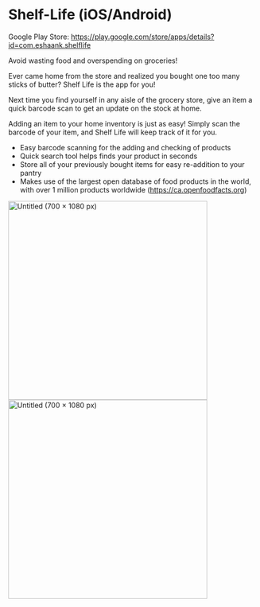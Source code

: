 # Shelf-Life (iOS/Android)

Google Play Store: https://play.google.com/store/apps/details?id=com.eshaank.shelflife

Avoid wasting food and overspending on groceries!  
  
Ever came home from the store and realized you bought one too many sticks of butter? Shelf Life is the app for you!  
  
Next time you find yourself in any aisle of the grocery store, give an item a quick barcode scan to get an update on the stock at home.  
  
Adding an item to your home inventory is just as easy! Simply scan the barcode of your item, and Shelf Life will keep track of it for you.  
  
* Easy barcode scanning for the adding and checking of products  
* Quick search tool helps finds your product in seconds  
* Store all of your previously bought items for easy re-addition to your pantry  
* Makes use of the largest open database of food products in the world, with over 1 million products worldwide (https://ca.openfoodfacts.org)

<p float="left">
  <img width="400" alt="Untitled (700 × 1080 px)" src="https://user-images.githubusercontent.com/64331800/161179325-bc81bf41-0903-4d64-9fcb-66c1c6805614.png">
    <img width="400" alt="Untitled (700 × 1080 px)" src="https://user-images.githubusercontent.com/64331800/161179325-bc81bf41-0903-4d64-9fcb-66c1c6805614.png">
</p>
